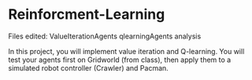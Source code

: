 # Reinforcment-Learning

Files edited:
ValueIterationAgents
qlearningAgents
analysis

In this project, you will implement value iteration and Q-learning. You will test your agents first on Gridworld (from class), then apply them to a simulated robot controller (Crawler) and Pacman.
